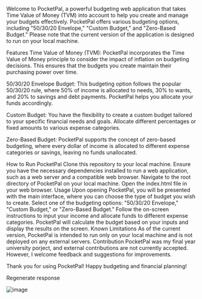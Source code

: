 Welcome to PocketPal, a powerful budgeting web application that takes Time Value of Money (TVM) into account to help you create and manage your budgets effectively. PocketPal offers various budgeting options, including "50/30/20 Envelope," "Custom Budget," and "Zero-Based Budget." Please note that the current version of the application is designed to run on your local machine.

Features
Time Value of Money (TVM): PocketPal incorporates the Time Value of Money principle to consider the impact of inflation on budgeting decisions. This ensures that the budgets you create maintain their purchasing power over time.

50/30/20 Envelope Budget: This budgeting option follows the popular 50/30/20 rule, where 50% of income is allocated to needs, 30% to wants, and 20% to savings and debt payments. PocketPal helps you allocate your funds accordingly.

Custom Budget: You have the flexibility to create a custom budget tailored to your specific financial needs and goals. Allocate different percentages or fixed amounts to various expense categories.

Zero-Based Budget: PocketPal supports the concept of zero-based budgeting, where every dollar of income is allocated to different expense categories or savings, leaving no funds unallocated.

How to Run PocketPal
Clone this repository to your local machine.
Ensure you have the necessary dependencies installed to run a web application, such as a web server and a compatible web browser.
Navigate to the root directory of PocketPal on your local machine.
Open the index.html file in your web browser.
Usage
Upon opening PocketPal, you will be presented with the main interface, where you can choose the type of budget you wish to create.
Select one of the budgeting options: "50/30/20 Envelope," "Custom Budget," or "Zero-Based Budget."
Follow the on-screen instructions to input your income and allocate funds to different expense categories.
PocketPal will calculate the budget based on your inputs and display the results on the screen.
Known Limitations
As of the current version, PocketPal is intended to run only on your local machine and is not deployed on any external servers.
Contribution
PocketPal was my final year university porject, and external contributions are not currently accepted. However, I welcome feedback and suggestions for improvements.




Thank you for using PocketPal! Happy budgeting and financial planning!





Regenerate response

![image](https://github.com/MasudAbdulle/sdpPocketpal/assets/79256237/70a80cc5-32de-4cf2-b60d-eba1bc85de45)



